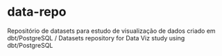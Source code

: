 # data-repo
Repositório de datasets para estudo de visualização de dados criado em dbt/PostgreSQL / Datasets repository for Data Viz study using dbt/PostgreSQL
